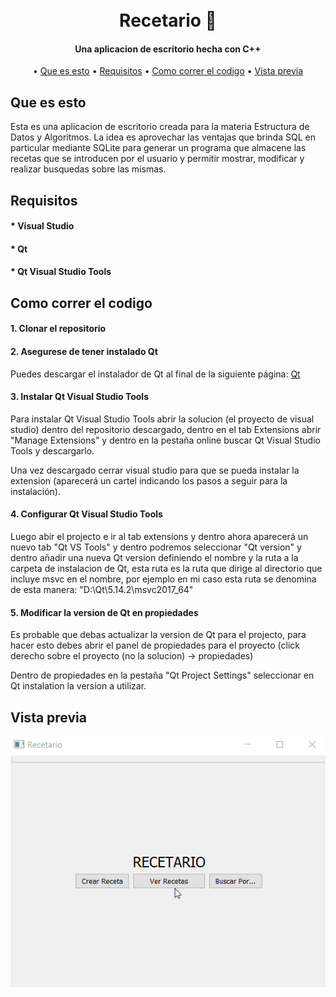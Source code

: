 <h1 align="center">
  <br>
  Recetario 📓 
  <br>
</h1>

<h4 align="center">Una aplicacion de escritorio hecha con C++</h4>


<p align="center">
  • <a href="#que-es-esto">Que es esto</a>
  • <a href="#requisitos">Requisitos</a>
  • <a href="#como-correr-el-codigo">Como correr el codigo</a>
  • <a href="#vista-previa">Vista previa</a>
</p>

## Que es esto

Esta es una aplicacion de escritorio creada para la materia Estructura de Datos y Algorítmos. 
La idea es aprovechar las ventajas que brinda SQL en particular mediante SQLite para generar un programa que almacene las recetas que se introducen por el usuario y permitir mostrar, modificar y realizar busquedas sobre las mismas.

## Requisitos

#### * Visual Studio
#### * Qt
#### * Qt Visual Studio Tools

## Como correr el codigo

#### 1. Clonar el repositorio
#### 2. Asegurese de tener instalado Qt
Puedes descargar el instalador de Qt al final de la siguiente página: [Qt](https://www.qt.io/download-open-source?hsCtaTracking=9f6a2170-a938-42df-a8e2-a9f0b1d6cdce%7C6cb0de4f-9bb5-4778-ab02-bfb62735f3e5)

#### 3. Instalar Qt Visual Studio Tools
Para instalar Qt Visual Studio Tools abrir la solucion (el proyecto de visual studio) dentro del repositorio descargado, dentro en el tab Extensions abrir "Manage Extensions" y dentro en la pestaña online buscar Qt Visual Studio Tools y descargarlo.

Una vez descargado cerrar visual studio para que se pueda instalar la extension (aparecerá un cartel indicando los pasos a seguir para la instalación).

#### 4. Configurar Qt Visual Studio Tools
Luego abir el projecto e ir al tab extensions y dentro ahora aparecerá un nuevo tab "Qt VS Tools" y dentro podremos seleccionar "Qt version" y dentro añadir una nueva Qt version definiendo el nombre y la ruta a la carpeta de instalacion de Qt, esta ruta es la ruta que dirige al directorio que incluye msvc en el nombre, por ejemplo en mi caso esta ruta se denomina de esta manera: "D:\Qt\5.14.2\msvc2017_64"

#### 5. Modificar la version de Qt en propiedades
Es probable que debas actualizar la version de Qt para el projecto, para hacer esto debes abrir el panel de propiedades para el proyecto (click derecho sobre el proyecto (no la solucion) -> propiedades)

Dentro de propiedades en la pestaña "Qt Project Settings" seleccionar en Qt instalation la version a utilizar.

## Vista previa


![App Working](Gifs/recetario_esp.gif)

